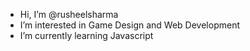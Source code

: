 - Hi, I’m @rusheelsharma
-  I’m interested in Game Design and Web Development
-  I’m currently learning Javascript



